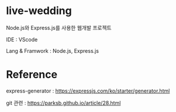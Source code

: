# live-wedding
Node.js와 Express.js를 사용한 웹개발 프로젝트

IDE : VScode

Lang & Framwork : Node.js, Express.js


# Reference

express-generator : https://expressjs.com/ko/starter/generator.html

git 관련 : https://parksb.github.io/article/28.html
